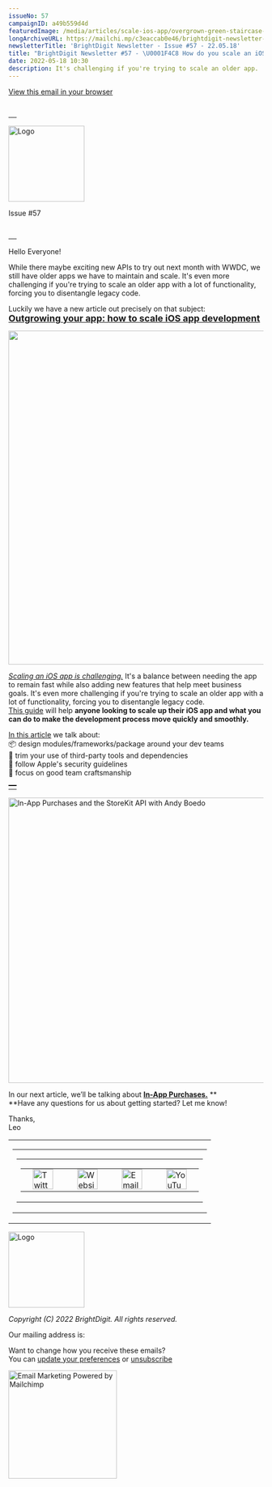 ```yaml
---
issueNo: 57
campaignID: a49b559d4d
featuredImage: /media/articles/scale-ios-app/overgrown-green-staircase-in-the-forest.jpg
longArchiveURL: https://mailchi.mp/c3eaccab0e46/brightdigit-newsletter-57-scaling
newsletterTitle: 'BrightDigit Newsletter - Issue #57 - 22.05.18'
title: "BrightDigit Newsletter #57 - \U0001F4C8 How do you scale an iOS app \U0001FA9C"
date: 2022-05-18 10:30
description: It's challenging if you're trying to scale an older app.
---
```

<span class="mcnPreviewText"
style="display:none; font-size:0px; line-height:0px; max-height:0px; max-width:0px; opacity:0; overflow:hidden; visibility:hidden; mso-hide:all;">It's
challenging if you're trying to scale an older app.</span>

[View this email in your
browser](https://mailchi.mp/c3eaccab0e46/brightdigit-newsletter-57-scaling?e=%5BUNIQID%5D)

<table data-border="0" data-cellpadding="0" data-cellspacing="0"
width="100%" style="background-color:transparent" role="presentation">
<tbody>
<tr class="odd">
<td style="min-width: 100%; border-top: 20px solid transparent"
data-valign="top"></td>
</tr>
</tbody>
</table>

<img
src="https://dim.mcusercontent.com/cs/cb3bba007ed171091f55c47f0/images/e34cb9b8-208c-4e6c-a0e8-b7e407f037ab.png?w=150&amp;dpr=2"
style="width:150px;height:auto;max-width:100%;display:block" width="150"
alt="Logo" />

Issue \#57

<table data-border="0" data-cellpadding="0" data-cellspacing="0"
width="100%" style="background-color:transparent" role="presentation">
<tbody>
<tr class="odd">
<td style="min-width: 100%; border-top: 20px solid transparent"
data-valign="top"></td>
</tr>
</tbody>
</table>

Hello Everyone!

While there maybe exciting new APIs to try out next month with WWDC, we
still have older apps we have to maintain and scale. It's even more
challenging if you're trying to scale an older app with a lot of
functionality, forcing you to disentangle legacy code.

Luckily we have a new article out precisely on that subject:  
[**<span style="font-size: 18px">Outgrowing your app: how to scale iOS
app
development</span>**](https://brightdigit.com/articles/scale-ios-app/)

<a href="https://brightdigit.com/articles/scale-ios-app/"
style="display:block" target="_blank"><img
src="https://dim.mcusercontent.com/cs/cb3bba007ed171091f55c47f0/images/cbd135c6-d8cc-acdf-bcc3-a04b173bec25.jpg?w=1600&amp;dpr=2"
style="border:0;width:660px;height:auto;max-width:100%;display:block"
role="presentation" width="660" /></a>

*[Scaling an iOS app is
challenging.](https://brightdigit.com/articles/scale-ios-app/)* It's a
balance between needing the app to remain fast while also adding new
features that help meet business goals. It's even more challenging if
you're trying to scale an older app with a lot of functionality, forcing
you to disentangle legacy code.  
[This guide](https://brightdigit.com/articles/scale-ios-app/) will help
**anyone looking to scale up their iOS app and what you can do to make
the development process move quickly and smoothly.**

[In this article](https://brightdigit.com/articles/scale-ios-app/) we
talk about:  
📦 design modules/frameworks/package around your dev teams  
💇 trim your use of third-party tools and dependencies  
🙈 follow Apple's security guidelines  
🔨 focus on good team craftsmanship

<table data-border="0" data-cellpadding="0" data-cellspacing="0"
width="100%" style="background-color:transparent" role="presentation">
<tbody>
<tr class="odd">
<td style="min-width: 100%; border-top: 2px solid #000000"
data-valign="top"></td>
</tr>
</tbody>
</table>

<a href="https://www.youtube.com/watch?v=_3sIBHZPhx8"
style="display:block" target="_blank"><img
src="https://dim.mcusercontent.com/cs/cb3bba007ed171091f55c47f0/video_thumbnails_new/5890969f54546bfc5a460a2a9ab1b8b8.png?w=564&amp;dpr=2"
style="border:0;width:564px;height:auto;max-width:100%;display:block"
width="564"
alt="In-App Purchases and the StoreKit API with Andy Boedo" /></a>

In our next article, we’ll be talking about [**In-App
Purchases.**](https://www.youtube.com/watch?v=_3sIBHZPhx8) **  
**Have any questions for us about getting started? Let me know!

Thanks,  
Leo

<table data-align="center" data-border="0" data-cellpadding="0"
data-cellspacing="0" width="100%" role="presentation">
<colgroup>
<col style="width: 100%" />
</colgroup>
<tbody>
<tr class="odd mceRow">
<td
style="background-position: center; background-repeat: no-repeat; background-size: cover"
data-valign="top"><table data-border="0" data-cellpadding="0"
data-cellspacing="24" width="100%" style="table-layout:fixed"
role="presentation">
<tbody>
<tr class="odd">
<td colspan="12" class="mceColumn"
style="background-position: center; background-repeat: no-repeat; background-size: cover"
data-valign="top" width="100%"><table data-border="0"
data-cellpadding="0" data-cellspacing="0" width="100%"
role="presentation">
<colgroup>
<col style="width: 100%" />
</colgroup>
<tbody>
<tr class="odd">
<td class="mceSpacing-24" style="text-align: center;"
data-valign="top"><table class="mceClusterLayout" data-border="0"
data-cellpadding="0" data-cellspacing="0" width="" role="presentation">
<tbody>
<tr class="odd">
<td class="mobileClass-4"
style="padding-left: 24px; padding-top: 0; padding-right: 24px"
data-breakpoint="4" data-valign="top"><a
href="https://twitter.com/brightdigit" style="display:block"
target="_blank"><img
src="https://dim.mcusercontent.com/https/cdn-images.mailchimp.com%2Ficons%2Fsocial-block-v3%2Fblock-icons-v3%2Ftwitter-filled-dark-40.png?w=40&amp;dpr=2"
style="border:0;width:40px;height:auto;max-width:100%;display:block"
width="40" alt="Twitter icon" /></a></td>
<td class="mobileClass-4"
style="padding-left: 24px; padding-top: 0; padding-right: 24px"
data-breakpoint="4" data-valign="top"><a href="https://brightdigit.com"
style="display:block" target="_blank"><img
src="https://dim.mcusercontent.com/https/cdn-images.mailchimp.com%2Ficons%2Fsocial-block-v3%2Fblock-icons-v3%2Fwebsite-filled-dark-40.png?w=40&amp;dpr=2"
style="border:0;width:40px;height:auto;max-width:100%;display:block"
width="40" alt="Website icon" /></a></td>
<td class="mobileClass-4"
style="padding-left: 24px; padding-top: 0; padding-right: 24px"
data-breakpoint="4" data-valign="top"><a
href="mailto:info@brightdigit.com" style="display:block"
target="_blank"><img
src="https://dim.mcusercontent.com/https/cdn-images.mailchimp.com%2Ficons%2Fsocial-block-v3%2Fblock-icons-v3%2Femail-filled-dark-40.png?w=40&amp;dpr=2"
style="border:0;width:40px;height:auto;max-width:100%;display:block"
width="40" alt="Email icon" /></a></td>
<td class="mobileClass-4"
style="padding-left: 24px; padding-top: 0; padding-right: 24px"
data-breakpoint="4" data-valign="top"><a
href="https://www.youtube.com/c/BrightdigitLLC" style="display:block"
target="_blank"><img
src="https://dim.mcusercontent.com/https/cdn-images.mailchimp.com%2Ficons%2Fsocial-block-v3%2Fblock-icons-v3%2Fyoutube-filled-dark-40.png?w=40&amp;dpr=2"
style="border:0;width:40px;height:auto;max-width:100%;display:block"
width="40" alt="YouTube icon" /></a></td>
</tr>
</tbody>
</table></td>
</tr>
</tbody>
</table></td>
</tr>
</tbody>
</table></td>
</tr>
</tbody>
</table>

<img
src="https://dim.mcusercontent.com/cs/cb3bba007ed171091f55c47f0/images/e34cb9b8-208c-4e6c-a0e8-b7e407f037ab.png?w=150&amp;dpr=2"
style="width:150px;height:auto;max-width:100%;display:block" width="150"
alt="Logo" />

*Copyright (C) 2022 BrightDigit. All rights reserved.*  
  
  
Our mailing address is:  
  
  
Want to change how you receive these emails?  
You can [update your
preferences](https://brightdigit.us12.list-manage.com/profile?u=cb3bba007ed171091f55c47f0&id=584d0d5c40&e=%5BUNIQID%5D&c=a49b559d4d)
or
[unsubscribe](https://brightdigit.us12.list-manage.com/unsubscribe?u=cb3bba007ed171091f55c47f0&id=584d0d5c40&e=%5BUNIQID%5D&c=a49b559d4d)  
  
[<img
src="https://cdn-images.mailchimp.com/monkey_rewards/MC_MonkeyReward_26.png"
title="Mailchimp Email Marketing" data-border="0"
style="max-width: 100%; height: auto;" width="214" height="56"
alt="Email Marketing Powered by Mailchimp" />](http://www.mailchimp.com/email-referral/?utm_source=freemium_newsletter&utm_medium=email&utm_campaign=referral_marketing&aid=cb3bba007ed171091f55c47f0&afl=1)
